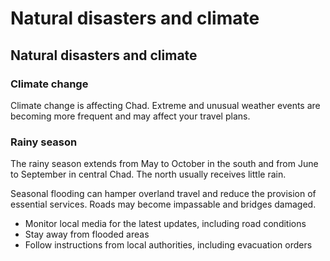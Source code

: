 # Natural disasters and climate

## Natural disasters and climate

### Climate change

Climate change is affecting Chad. Extreme and unusual weather events are becoming more frequent and may affect your travel plans.

### Rainy season

The rainy season extends from May to October in the south and from June to September in central Chad. The north usually receives little rain.

Seasonal flooding can hamper overland travel and reduce the provision of essential services. Roads may become impassable and bridges damaged.

* Monitor local media for the latest updates, including road conditions
* Stay away from flooded areas
* Follow instructions from local authorities, including evacuation orders
